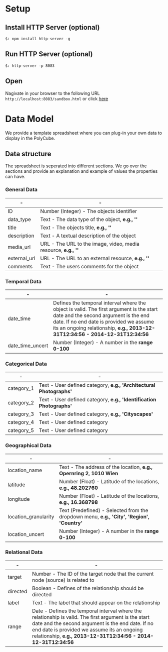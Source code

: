 # Setup

## Install HTTP Server (optional)
`$: npm install http-server -g`

## Run HTTP Server (optional)
`$: http-server -p 8083`

## Open
Nagivate in your browser to the following URL `http://localhost:8083/sandbox.html` or click [here](http://localhost:8083/sandbox.html)


# Data Model

We provide a template spreadsheet where you can plug-in your own data to display in the PolyCube.

## Data structure
The spreadsheet is seperated into different sections. We go over the sections and provide an explanation and example of values the properties can have.

### General Data

| -| - |
|----------------------|---|
| ID       | Number (Integer) - The objects identifier  |
| data_type          | Text - The data type of the object, __e.g., ''__  |
| title            | Text - The objects title, __e.g., ''__ |
| description | Text - A textual description of the object |
| media_url      | URL - The URL to the image, video, media resource, __e.g., ''__ |
| external_url      | URL - The URL to an external resource, __e.g., ''__ |
| comments      | Text - The users comments for the object  |

### Temporal Data

| -| - |
|----------------------|---|
| date_time        | Defines the temporal interval where the object is valid. The first argument is the start date and the second argument is the end date. If no end date is provided we assume its an ongoing relationship, __e.g., 2013-12-31T12:34:56 - 2014-12-31T12:34:56__  |
| date_time_uncert             | Number (Integer) - A number in the __range 0-100__   

### Categorical Data
| -| - |
|----------------------|---|
| category_1        | Text - User defined category, __e.g., 'Architectural Photographs'__  |
| category_2        | Text - User defined category, __e.g., 'Identification Photographs'__ |
| category_3        | Text - User defined category, __e.g., 'Cityscapes'__ |
| category_4        | Text - User defined category |
| category_5        | Text - User defined category |


### Geographical Data

| -| - |
|----------------------|---|
| location_name        | Text - The address of the location, __e.g., Opernring 2, 1010 Wien__  |
| latitude             | Number (Float) - Latitude of the locations, __e.g., 48.202760__  |
| longitude            | Number (Float) - Latitude of the locations, __e.g., 16.368798__  |
| location_granularity | Text (Predefined) - Selected from the dropdown menu, __e.g., 'City', 'Region', 'Country'__ |
| location_uncert      | Number (Integer) - A number in the __range 0-100__  |

### Relational Data

| -| - |
|----------------------|---|
| target        | Number - The ID of the target node that the current node (source) is related to  |
| directed             | Boolean - Defines of the relationship should be directed |
| label            | Text - The label that should appear on the relationship |
| range | Date - Defines the temporal interval where the relationship is valid. The first argument is the start date and the second argument is the end date. If no end date is provided we assume its an ongoing relationship, __e.g., 2013-12-31T12:34:56 - 2014-12-31T12:34:56__ |
